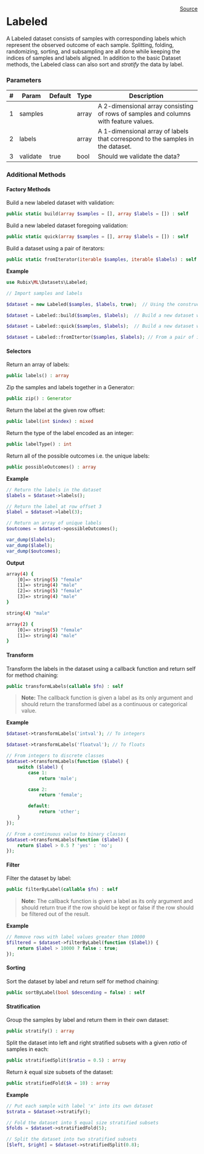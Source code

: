 <span style="float:right;"><a href="https://github.com/RubixML/RubixML/blob/master/src/Datasets/Labeled.php">Source</a></span>

# Labeled
A Labeled dataset consists of samples with corresponding labels which represent the observed outcome of each sample. Splitting, folding, randomizing, sorting, and subsampling are all done while keeping the indices of samples and labels aligned. In addition to the basic Dataset methods, the Labeled class can also sort and *stratify* the data by label.

### Parameters
| # | Param | Default | Type | Description |
|---|---|---|---|---|
| 1 | samples | | array | A 2-dimensional array consisting of rows of samples and columns with feature values. |
| 2 | labels | | array | A 1-dimensional array of labels that correspond to the samples in the dataset. |
| 3 | validate | true | bool | Should we validate the data? |

### Additional Methods

#### Factory Methods
Build a new labeled dataset with validation:
```php
public static build(array $samples = [], array $labels = []) : self
```

Build a new labeled dataset foregoing validation:
```php
public static quick(array $samples = [], array $labels = []) : self
```

Build a dataset using a pair of iterators:
```php
public static fromIterator(iterable $samples, iterable $labels) : self
```

**Example**

```php
use Rubix\ML\Datasets\Labeled;

// Import samples and labels

$dataset = new Labeled($samples, $labels, true);  // Using the constructor

$dataset = Labeled::build($samples, $labels);  // Build a new dataset with validation

$dataset = Labeled::quick($samples, $labels);  // Build a new dataset without validation

$dataset = Labeled::fromItertor($samples, $labels); // From a pair of iterators
```

#### Selectors
Return an array of labels:
```php
public labels() : array
```

Zip the samples and labels together in a Generator:
```php
public zip() : Generator
```

Return the label at the given row offset:
```php
public label(int $index) : mixed
```

Return the type of the label encoded as an integer:
```php
public labelType() : int
```

Return all of the possible outcomes i.e. the unique labels:
```php
public possibleOutcomes() : array
```

**Example**

```php
// Return the labels in the dataset
$labels = $dataset->labels();

// Return the label at row offset 3
$label = $dataset->label(3);

// Return an array of unique labels
$outcomes = $dataset->possibleOutcomes();

var_dump($labels);
var_dump($label);
var_dump($outcomes);
```

**Output**

```sh
array(4) {
    [0]=> string(5) "female"
    [1]=> string(4) "male"
    [2]=> string(5) "female"
    [3]=> string(4) "male"
}

string(4) "male"

array(2) {
	[0]=> string(5) "female"
	[1]=> string(4) "male"
}
```

#### Transform
Transform the labels in the dataset using a callback function and return self for method chaining:
```php
public transformLabels(callable $fn) : self
```

> **Note:** The callback function is given a label as its only argument and should return the transformed label as a continuous or categorical value.

**Example**

```php
$dataset->transformLabels('intval'); // To integers

$dataset->transformLabels('floatval'); // To floats

// From integers to discrete classes
$dataset->transformLabels(function ($label) {
	switch ($label) {
		case 1:
			return 'male';

		case 2:
			return 'female';

		default:
			return 'other';
	}
});

// From a continuous value to binary classes
$dataset->transformLabels(function ($label) {
	return $label > 0.5 ? 'yes' : 'no';
});
```

#### Filter
Filter the dataset by label:
```php
public filterByLabel(callable $fn) : self
```

> **Note:** The callback function is given a label as its only argument and should return true if the row should be kept or false if the row should be filtered out of the result.

**Example**

```php
// Remove rows with label values greater than 10000
$filtered = $dataset->filterByLabel(function ($label)) {
	return $label > 10000 ? false : true;
});
```

#### Sorting
Sort the dataset by label and return self for method chaining:
```php
public sortByLabel(bool $descending = false) : self
```

#### Stratification
Group the samples by label and return them in their own dataset:
```php
public stratify() : array
```

Split the dataset into left and right stratified subsets with a given *ratio* of samples in each:
```php
public stratifiedSplit($ratio = 0.5) : array
```

Return *k* equal size subsets of the dataset:
```php
public stratifiedFold($k = 10) : array
```

**Example**

```php
// Put each sample with label 'x' into its own dataset
$strata = $dataset->stratify();

// Fold the dataset into 5 equal size stratified subsets
$folds = $dataset->stratifiedFold(5);

// Split the dataset into two stratified subsets
[$left, $right] = $dataset->stratifiedSplit(0.8);
```